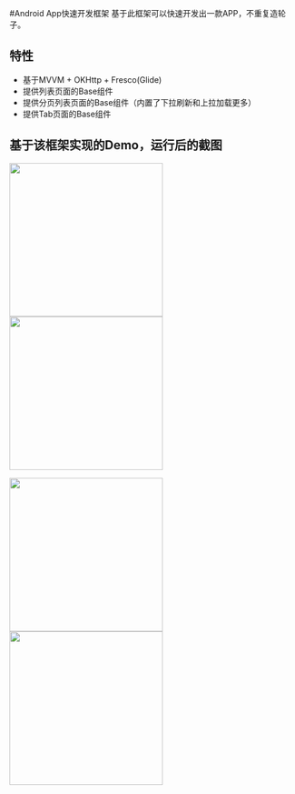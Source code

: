 #Android App快速开发框架
基于此框架可以快速开发出一款APP，不重复造轮子。

## 特性
- 基于MVVM + OKHttp + Fresco(Glide)
- 提供列表页面的Base组件
- 提供分页列表页面的Base组件（内置了下拉刷新和上拉加载更多）
- 提供Tab页面的Base组件

## 基于该框架实现的Demo，运行后的截图
<img src="https://github.com/hpdx/Beyond/blob/master/images/demo_01.jpg" width="270px"/>  <img src="https://github.com/hpdx/Beyond/blob/master/images/demo_02.jpg" width="270px"/>

<img src="https://github.com/hpdx/Beyond/blob/master/images/demo_03.jpg" width="270px"/>  <img src="https://github.com/hpdx/Beyond/blob/master/images/demo_04.jpg" width="270px"/>

